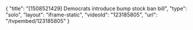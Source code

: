 {
    "title": "[1508521429] Democrats introduce bump stock ban bill",
    "type": "solo",
    "layout": "iframe-static",
    "videoId": "123185805",
    "url": "\/tvpembed\/123185805"
}
